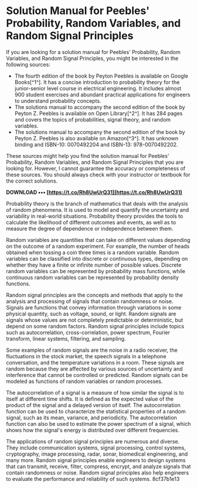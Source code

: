 
 
# Solution Manual for Peebles' Probability, Random Variables, and Random Signal Principles
 
If you are looking for a solution manual for Peebles' Probability, Random Variables, and Random Signal Principles, you might be interested in the following sources:
 
- The fourth edition of the book by Peyton Peebles is available on Google Books[^1^]. It has a concise introduction to probability theory for the junior-senior level course in electrical engineering. It includes almost 900 student exercises and abundant practical applications for engineers to understand probability concepts.
- The solutions manual to accompany the second edition of the book by Peyton Z. Peebles is available on Open Library[^2^]. It has 284 pages and covers the topics of probabilities, signal theory, and random variables.
- The solutions manual to accompany the second edition of the book by Peyton Z. Peebles is also available on Amazon[^3^]. It has unknown binding and ISBN-10: 0070492204 and ISBN-13: 978-0070492202.

These sources might help you find the solution manual for Peebles' Probability, Random Variables, and Random Signal Principles that you are looking for. However, I cannot guarantee the accuracy or completeness of these sources. You should always check with your instructor or textbook for the correct solutions.
 
**DOWNLOAD ••• [https://t.co/Rh8UwUrQ31](https://t.co/Rh8UwUrQ31)**



Probability theory is the branch of mathematics that deals with the analysis of random phenomena. It is used to model and quantify the uncertainty and variability in real-world situations. Probability theory provides the tools to calculate the likelihood of different outcomes and events, as well as to measure the degree of dependence or independence between them.
 
Random variables are quantities that can take on different values depending on the outcome of a random experiment. For example, the number of heads obtained when tossing a coin three times is a random variable. Random variables can be classified into discrete or continuous types, depending on whether they have a finite or infinite number of possible values. Discrete random variables can be represented by probability mass functions, while continuous random variables can be represented by probability density functions.
 
Random signal principles are the concepts and methods that apply to the analysis and processing of signals that contain randomness or noise. Signals are functions that convey information through variations in some physical quantity, such as voltage, sound, or light. Random signals are signals whose values are not completely predictable or deterministic, but depend on some random factors. Random signal principles include topics such as autocorrelation, cross-correlation, power spectrum, Fourier transform, linear systems, filtering, and sampling.

Some examples of random signals are the noise in a radio receiver, the fluctuations in the stock market, the speech signals in a telephone conversation, and the temperature variations in a room. These signals are random because they are affected by various sources of uncertainty and interference that cannot be controlled or predicted. Random signals can be modeled as functions of random variables or random processes.
 
The autocorrelation of a signal is a measure of how similar the signal is to itself at different time shifts. It is defined as the expected value of the product of the signal and a delayed version of itself. The autocorrelation function can be used to characterize the statistical properties of a random signal, such as its mean, variance, and periodicity. The autocorrelation function can also be used to estimate the power spectrum of a signal, which shows how the signal's energy is distributed over different frequencies.
 
The applications of random signal principles are numerous and diverse. They include communication systems, signal processing, control systems, cryptography, image processing, radar, sonar, biomedical engineering, and many more. Random signal principles enable engineers to design systems that can transmit, receive, filter, compress, encrypt, and analyze signals that contain randomness or noise. Random signal principles also help engineers to evaluate the performance and reliability of such systems.
 8cf37b1e13
 
